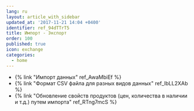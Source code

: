 ```yaml
---
lang: ru
layout: article_with_sidebar
updated_at: '2017-11-21 14:04 +0400'
identifier: ref_94dTTrT5
title: Импорт - Экспорт
order: 100
published: true
icon: exchange
categories:
  - home
---
```


*   {% link "Импорт данных" ref_AwaMbiEf %}
*   {% link "Формат CSV файла для разных видов данных" ref_IbLL2XAb %}
*   {% link "Обновление свойств продуктов (цен, количества в наличии и т.д.) путем импорта" ref_RTng7mcS %}

